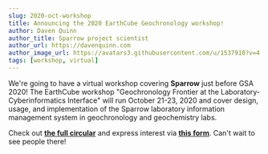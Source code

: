 ```yaml
---
slug: 2020-oct-workshop
title: Announcing the 2020 EarthCube Geochronology workshop!
author: Daven Quinn
author_title: Sparrow project scientist
author_url: https://davenquinn.com
author_image_url: https://avatars3.githubusercontent.com/u/1537910?v=4
tags: [workshop, virtual]
---
```


We're going to have a virtual workshop covering **Sparrow** just before GSA 2020!
The EarthCube workshop "Geochronology Frontier at the Laboratory-Cyberinformatics
Interface" will run October 21-23, 2020 and cover design, usage, and
implementation of the Sparrow laboratory information management system in
geochronology and geochemistry labs.

Check out [**the full circular**](https://sparrow-data.org/media/2020/oct-2020-workshop-circular.html) and express interest via [**this form**](https://docs.google.com/forms/d/e/1FAIpQLSd_oYaGJdafpIx9F8wd05RBiXOR_EVOgYyRg4p5F7kZzRLaPg/viewform). Can't wait to
see people there!
